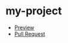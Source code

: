 # my-project
- [Preview](https://olia-trofymchuk.github.io/my-project/)
- [Pull Request](https://github.com/olia-trofymchuk/my-project/pull/1/files)
